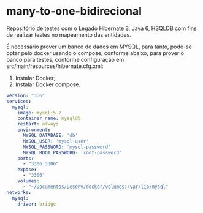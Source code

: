 # many-to-one-bidirecional

Repositório de testes com o Legado Hibernate 3, Java 6, HSQLDB com fins de realizar testes no mapeamento das entidades.

É necessário prover um banco de dados em MYSQL, para tanto, pode-se optar pelo docker usando o compose, conforme abaixo, para
prover o banco para testes, conforme configuração em src/main/resources/hibernate.cfg.xml:

1. Instalar Docker;
2. Instalar Docker compose.

```yml
version: "3.6"
services:
  mysql:
    image: mysql:5.7
    container_name: mysqldb
    restart: always
    environment:
      MYSQL_DATABASE: 'db'
      MYSQL_USER: 'mysql-user'
      MYSQL_PASSWORD: 'mysql-password'
      MYSQL_ROOT_PASSWORD: 'root-password'
    ports:
      - "3306:3306"
    expose:
      - "3306"
    volumes:
      - "~/Documentos/Desenv/docker/volumes:/var/lib/mysql"
networks:
  mysql:
    driver: bridge
```
